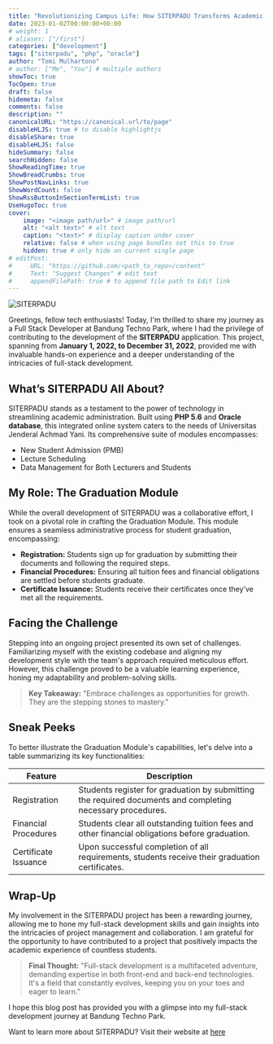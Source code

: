 ```yaml
---
title: "Revolutionizing Campus Life: How SITERPADU Transforms Academic Administration at Universitas Jenderal Achmad Yani"
date: 2023-01-02T00:00:00+00:00
# weight: 1
# aliases: ["/first"]
categories: ["development"]
tags: ["siterpadu", "php", "oracle"]
author: "Tomi Mulhartono"
# author: ["Me", "You"] # multiple authors
showToc: true
TocOpen: true
draft: false
hidemeta: false
comments: false
description: ""
canonicalURL: "https://canonical.url/to/page"
disableHLJS: true # to disable highlightjs
disableShare: true
disableHLJS: false
hideSummary: false
searchHidden: false
ShowReadingTime: true
ShowBreadCrumbs: true
ShowPostNavLinks: true
ShowWordCount: false
ShowRssButtonInSectionTermList: true
UseHugoToc: true
cover:
    image: "<image path/url>" # image path/url
    alt: "<alt text>" # alt text
    caption: "<text>" # display caption under cover
    relative: false # when using page bundles set this to true
    hidden: true # only hide on current single page
# editPost:
#     URL: "https://github.com/<path_to_repo>/content"
#     Text: "Suggest Changes" # edit text
#     appendFilePath: true # to append file path to Edit link
---
```


![SITERPADU](/images/siterpadu.png)

Greetings, fellow tech enthusiasts! Today, I'm thrilled to share my journey as a Full Stack Developer at Bandung Techno Park, where I had the privilege of contributing to the development of the **SITERPADU** application. This project, spanning from **January 1, 2022, to December 31, 2022**, provided me with invaluable hands-on experience and a deeper understanding of the intricacies of full-stack development.

## What’s SITERPADU All About?

SITERPADU stands as a testament to the power of technology in streamlining academic administration. Built using **PHP 5.6** and **Oracle database**, this integrated online system caters to the needs of Universitas Jenderal Achmad Yani. Its comprehensive suite of modules encompasses:

- New Student Admission (PMB)
- Lecture Scheduling
- Data Management for Both Lecturers and Students

## My Role: The Graduation Module

While the overall development of SITERPADU was a collaborative effort, I took on a pivotal role in crafting the Graduation Module. This module ensures a seamless administrative process for student graduation, encompassing:

- **Registration:** Students sign up for graduation by submitting their documents and following the required steps.
- **Financial Procedures:** Ensuring all tuition fees and financial obligations are settled before students graduate.
- **Certificate Issuance:** Students receive their certificates once they’ve met all the requirements.

## Facing the Challenge

Stepping into an ongoing project presented its own set of challenges. Familiarizing myself with the existing codebase and aligning my development style with the team's approach required meticulous effort. However, this challenge proved to be a valuable learning experience, honing my adaptability and problem-solving skills.

>**Key Takeaway:** "Embrace challenges as opportunities for growth. They are the stepping stones to mastery."

## Sneak Peeks

To better illustrate the Graduation Module's capabilities, let's delve into a table summarizing its key functionalities:

| Feature | Description |
| --- | --- |
| Registration | Students register for graduation by submitting the required documents and completing necessary procedures. |
| Financial Procedures | Students clear all outstanding tuition fees and other financial obligations before graduation. |
| Certificate Issuance | Upon successful completion of all requirements, students receive their graduation certificates. |

## Wrap-Up

My involvement in the SITERPADU project has been a rewarding journey, allowing me to hone my full-stack development skills and gain insights into the intricacies of project management and collaboration. I am grateful for the opportunity to have contributed to a project that positively impacts the academic experience of countless students.

>**Final Thought:** "Full-stack development is a multifaceted adventure, demanding expertise in both front-end and back-end technologies. It's a field that constantly evolves, keeping you on your toes and eager to learn."

I hope this blog post has provided you with a glimpse into my full-stack development journey at Bandung Techno Park.

Want to learn more about SITERPADU? Visit their website at [here](https://siterpadu.unjani.ac.id/)
